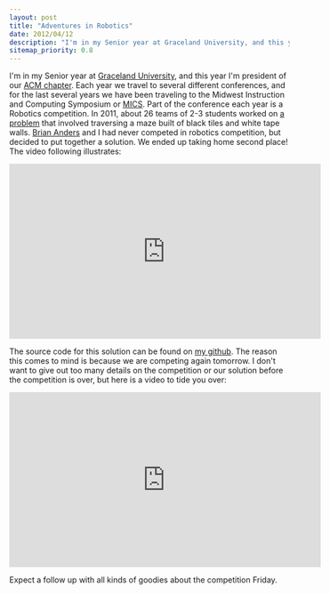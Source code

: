 ```yaml
--- 
layout: post
title: "Adventures in Robotics"
date: 2012/04/12
description: "I'm in my Senior year at Graceland University, and this year I'm president of our ACM chapter. Each year we travel to several different conferences, and for the last several years we have been traveling to the Midwest Instruction"
sitemap_priority: 0.8
---
```


I'm in my Senior year at [Graceland University](http://graceland.edu/), and this year I'm president of our [ACM chapter](http://csit.graceland.edu/acm/acm.html). Each year we travel to several different conferences, and for the last several years we have been traveling to the Midwest Instruction and Computing Symposium or [MICS](http://www.micsymposium.org/). Part of the conference each year is a Robotics competition. In 2011, about 26 teams of 2-3 students worked on [a problem](http://www2.css.edu/mics/RoboMazeMICS_2011.pdf) that involved traversing a maze built of black tiles and white tape walls. [Brian Anders](http://personal.graceland.edu/~bsanders/) and I had never competed in robotics competition, but decided to put together a solution. We ended up taking home second place! The video following illustrates:

<div class="youtube">
	<iframe src="http://www.youtube.com/embed/X8ftqeZnook?rel=0" frameborder="0" width="560" height="315"> </iframe>
</div>

The source code for this solution can be found on [my github](https://github.com/alexcash/Robotics-Solutions). The reason this comes to mind is because we are competing again tomorrow. I don't want to give out too many details on the competition or our solution before the competition is over, but here is a video to tide you over:

<div class="youtube">
	<iframe src="http://www.youtube.com/embed/Ln_6duaCqnI?rel=0" frameborder="0" width="560" height="315"> </iframe>
</div>

Expect a follow up with all kinds of goodies about the competition Friday.